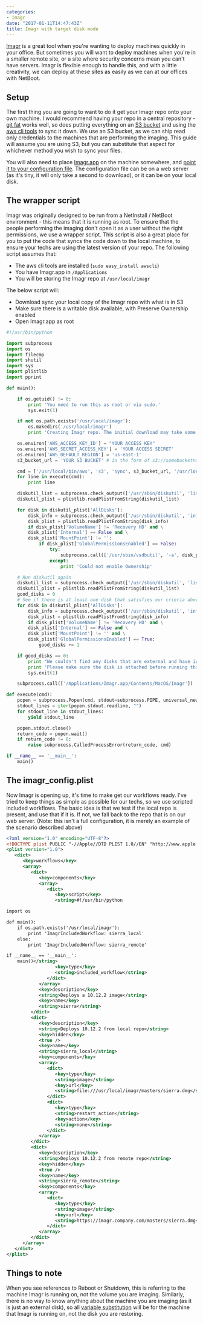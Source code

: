 ```yaml
---
categories:
- Imagr
date: "2017-01-11T14:47:43Z"
title: Imagr with target disk mode
---
```

[Imagr](https://github.com/grahamgilbert/imagr) is a great tool when you're wanting to deploy machines quickly in your office. But sometimes you will want to deploy machines when you're in a smaller remote site, or a site where security concerns mean you can't have servers. Imagr is flexible enough to handle this, and with a little creativity, we can deploy at these sites as easily as we can at our offices with NetBoot.

## Setup

The first thing you are going to want to do it get your Imagr repo onto your own machine. I would recommend having your repo in a central repository - [git fat](https://www.afp548.com/2014/11/24/introduction-to-git-fat-for-munki/) works well, so does putting everything on an [S3 bucket](https://aws.amazon.com/s3/) and using the [aws cli tools](https://aws.amazon.com/cli/) to sync it down. We use an S3 bucket, as we can ship read only credentials to the machines that are performing the imaging. This guide will assume you are using S3, but you can substitute that aspect for whichever method you wish to sync your files. <!--more-->

You will also need to place [Imagr.app](https://github.com/grahamgilbert/imagr/releases) on the machine somewhere, and [point it to your configuration file](https://github.com/grahamgilbert/imagr/wiki/App-Config). The configuration file can be on a web server (as it's tiny, it will only take a second to download), or it can be on your local disk.

## The wrapper script

Imagr was originally designed to be run from a NetInstall / NetBoot environment - this means that it is running as root. To ensure that the people performing the imaging don't open it as a user without the right permissions, we use a wrapper script. This script is also a great place for you to put the code that syncs the code down to the local machine, to ensure your techs are using the latest version of your repo. The following script assumes that:

* The aws cli tools are installed (`sudo easy_install awscli`)
* You have Imagr.app in `/Applications`
* You will be storing the Imagr repo at `/usr/local/imagr`

The below script will:

* Download sync your local copy of the Imagr repo with what is in S3
* Make sure there is a writable disk available, with Preserve Ownership enabled
* Open Imagr.app as root

``` python /usr/local/bin/imagr
#!/usr/bin/python

import subprocess
import os
import filecmp
import shutil
import sys
import plistlib
import pprint

def main():

    if os.getuid() != 0:
        print 'You need to run this as root or via sudo.'
        sys.exit(1)

    if not os.path.exists('/usr/local/imagr'):
        os.makedirs('/usr/local/imagr')
        print 'Creating Imagr repo. The initial download may take some time.'

    os.environ['AWS_ACCESS_KEY_ID'] = "YOUR ACCESS KEY"
    os.environ['AWS_SECRET_ACCESS_KEY'] = 'YOUR ACCESS SECRET'
    os.environ['AWS_DEFAULT_REGION'] = 'us-east-1'
    s3_bucket_url = 'YOUR S3 BUCKET' # in the form of s3://somebucketname

    cmd = ['/usr/local/bin/aws', 's3', 'sync', s3_bucket_url, '/usr/local/imagr/', '--exclude', '.git/*', '--delete']
    for line in execute(cmd):
        print line

    diskutil_list = subprocess.check_output(['/usr/sbin/diskutil', 'list', '-plist'])
    diskutil_plist = plistlib.readPlistFromString(diskutil_list)

    for disk in diskutil_plist['AllDisks']:
        disk_info = subprocess.check_output(['/usr/sbin/diskutil', 'info', '-plist', disk])
        disk_plist = plistlib.readPlistFromString(disk_info)
        if disk_plist['VolumeName'] != 'Recovery HD' and \
        disk_plist['Internal'] == False and \
        disk_plist['MountPoint'] != '':
            if disk_plist['GlobalPermissionsEnabled'] == False:
                try:
                    subprocess.call(['/usr/sbin/vsdbutil', '-a', disk_plist['MountPoint']])
                except:
                    print 'Could not enable Ownership'

    # Run diskutil again
    diskutil_list = subprocess.check_output(['/usr/sbin/diskutil', 'list', '-plist'])
    diskutil_plist = plistlib.readPlistFromString(diskutil_list)
    good_disks = 0
    # See if there is at least one disk that satisfies our crieria above (+ ownership enabled)
    for disk in diskutil_plist['AllDisks']:
        disk_info = subprocess.check_output(['/usr/sbin/diskutil', 'info', '-plist', disk])
        disk_plist = plistlib.readPlistFromString(disk_info)
        if disk_plist['VolumeName'] != 'Recovery HD' and \
        disk_plist['Internal'] == False and \
        disk_plist['MountPoint'] != '' and \
        disk_plist['GlobalPermissionsEnabled'] == True:
            good_disks += 1

    if good_disks == 0:
        print "We couldn't find any disks that are external and have ignore permissions disabled."
        print 'Please make sure the disk is attached before running this script.'
        sys.exit(1)

    subprocess.call(['/Applications/Imagr.app/Contents/MacOS/Imagr'])

def execute(cmd):
    popen = subprocess.Popen(cmd, stdout=subprocess.PIPE, universal_newlines=True)
    stdout_lines = iter(popen.stdout.readline, "")
    for stdout_line in stdout_lines:
        yield stdout_line

    popen.stdout.close()
    return_code = popen.wait()
    if return_code != 0:
        raise subprocess.CalledProcessError(return_code, cmd)

if __name__ == '__main__':
    main()
```

## The imagr_config.plist

Now Imagr is opening up, it's time to make get our workflows ready. I've tried to keep things as simple as possible for our techs, so we use scripted included workflows. The basic idea is that we test if the local repo is present, and use that if it is. If not, we fall back to the repo that is on our web server. (Note: this isn't a full configuration, it is merely an example of the scenario described above)

``` xml imagr_config.plist
<?xml version="1.0" encoding="UTF-8"?>
<!DOCTYPE plist PUBLIC "-//Apple//DTD PLIST 1.0//EN" "http://www.apple.com/DTDs/PropertyList-1.0.dtd">
<plist version="1.0">
   <dict>
      <key>workflows</key>
      <array>
         <dict>
            <key>components</key>
            <array>
               <dict>
                  <key>script</key>
                  <string>#!/usr/bin/python

import os

def main():
    if os.path.exists('/usr/local/imagr'):
        print 'ImagrIncludedWorkflow: sierra_local'
    else:
        print 'ImagrIncludedWorkflow: sierra_remote'

if __name__ == '__main__':
    main()</string>
                  <key>type</key>
                  <string>included_workflow</string>
               </dict>
            </array>
            <key>description</key>
            <string>Deploys a 10.12.2 image</string>
            <key>name</key>
            <string>sierra</string>
         </dict>
         <dict>
            <key>description</key>
            <string>Deploys 10.12.2 from local repo</string>
            <key>hidden</key>
            <true />
            <key>name</key>
            <string>sierra_local</string>
            <key>components</key>
            <array>
               <dict>
                  <key>type</key>
                  <string>image</string>
                  <key>url</key>
                  <string>file:///usr/local/imagr/masters/sierra.dmg</string>
               </dict>
               <dict>
                  <key>type</key>
                  <string>restart_action</string>
                  <key>action</key>
                  <string>none</string>
               </dict>
            </array>
         </dict>
         <dict>
            <key>description</key>
            <string>Deploys 10.12.2 from remote repo</string>
            <key>hidden</key>
            <true />
            <key>name</key>
            <string>sierra_remote</string>
            <key>components</key>
            <array>
               <dict>
                  <key>type</key>
                  <string>image</string>
                  <key>url</key>
                  <string>https://imagr.company.com/masters/sierra.dmg</string>
               </dict>
            </array>
         </dict>
      </array>
   </dict>
</plist>
```

## Things to note

When you see references to Reboot or Shutdown, this is referring to the machine Imagr is running on, not the volume you are imaging. Similarly, there is no way to know anything about the machine you are imaging (as it is just an external disk), so all [variable substitution](https://github.com/grahamgilbert/imagr/wiki/Workflow-Config#scripts) will be for the machine that Imagr is running on, not the disk you are restoring.
